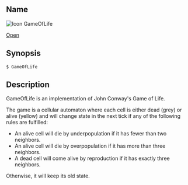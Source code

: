 ## Name

![Icon](/res/icons/16x16/app-gameoflife.png) GameOfLife

[Open](launch:///bin/GameOfLife)

## Synopsis

```**sh
$ GameOfLife
```

## Description

GameOfLife is an implementation of John Conway's Game of Life.

The game is a cellular automaton where each cell is either dead (grey) or alive (yellow) and will change state in the next tick if any of the following rules are fulfilled:

-   An alive cell will die by underpopulation if it has fewer than two neighbors.
-   An alive cell will die by overpopulation if it has more than three neighbors.
-   A dead cell will come alive by reproduction if it has exactly three neighbors.

Otherwise, it will keep its old state.
